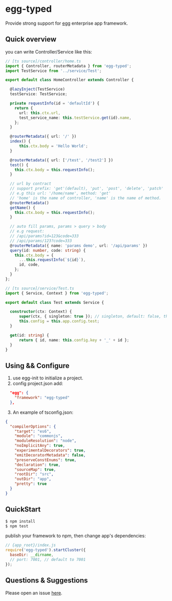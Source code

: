 # egg-typed

Provide strong support for [egg](https://github.com/eggjs/egg) enterprise app framework.


## Quick overview

you can write Controller/Service like this:
```ts
// [ts source]/controller/home.ts
import { Controller, routerMetadata } from 'egg-typed';
import TestService from '../service/Test';

export default class HomeController extends Controller {

  @lazyInject(TestService)
  testService: TestService;

  private requestInfo(id = 'defaultId') {
    return {
      url: this.ctx.url,
      test_service_name: this.testService.get(id).name,
    };
  }

  @routerMetadata({ url: '/' })
  index() {
      this.ctx.body = 'Hello World';
  }

  @routerMetadata({ url: ['/test', '/test2'] })
  test() {
    this.ctx.body = this.requestInfo();
  }

  // url by contract
  // support prefix: 'get'(default), 'put', 'post', 'delete', 'patch'
  // e.g this url: '/home/name', method: 'get'
  // 'home' is the name of controller, 'name' is the name of method.
  @routerMetadata()
  getName() {
    this.ctx.body = this.requestInfo();
  }

  // auto fill params, params > query > body
  // e.g request: 
  // /api/params?id=123&code=333
  // /api/params/123?code=333
  @routerMetadata({ name: 'params demo', url: '/api/params' })
  query(id: number, code: string) {
    this.ctx.body = {
      ...this.requestInfo(`${id}`),
      id, code,
    };
  }
};

// [ts source]/service/Test.ts
import { Service, Context } from 'egg-typed';

export default class Test extends Service {

  constructor(ctx: Context) {
      super(ctx, { singleton: true }); // singleton, default: false, the same as egg.js
      this.config = this.app.config.test;
  }

  get(id: string) {
      return { id, name: this.config.key + '_' + id };
  }
}
```

## Using && Configure
1. use egg-init to initialize a project.
2. config project.json add:
```json
  "egg": {
    "framework": "egg-typed"
  },
```
3. An example of tsconfig.json:
```json
{
  "compilerOptions": {
    "target": "es6",
    "module": "commonjs",
    "moduleResolution": "node",
    "noImplicitAny": true,
    "experimentalDecorators": true,
    "emitDecoratorMetadata": false,
    "preserveConstEnums": true,
    "declaration": true,
    "sourceMap": true,
    "rootDir": "src",
    "outDir": "app",
    "pretty": true
  }
}
```

## QuickStart

```bash
$ npm install
$ npm test
```

publish your framework to npm, then change app's dependencies:

```js
// {app_root}/index.js
require('egg-typed').startCluster({
  baseDir: __dirname,
  // port: 7001, // default to 7001
});

```

## Questions & Suggestions

Please open an issue [here](https://github.com/eggjs/egg/issues).

